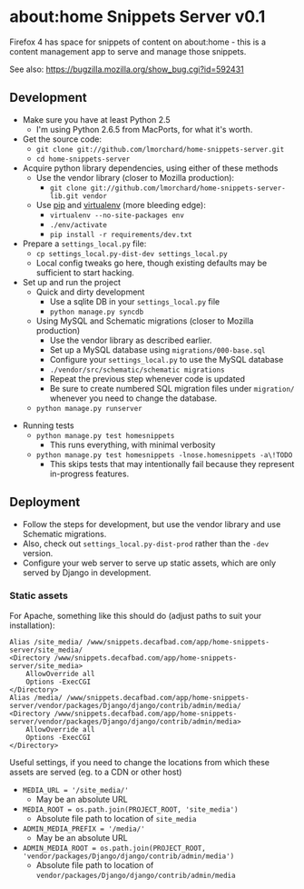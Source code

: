 # about:home Snippets Server v0.1

Firefox 4 has space for snippets of content on about:home - this is a content
management app to serve and manage those snippets.

See also: <https://bugzilla.mozilla.org/show_bug.cgi?id=592431>

## Development

* Make sure you have at least Python 2.5
    * I'm using Python 2.6.5 from MacPorts, for what it's worth.
* Get the source code:
    * `git clone git://github.com/lmorchard/home-snippets-server.git`
    * `cd home-snippets-server`
* Acquire python library dependencies, using either of these methods
    * Use the vendor library (closer to Mozilla production):
        * `git clone git://github.com/lmorchard/home-snippets-server-lib.git vendor`
    * Use [pip][] and [virtualenv][] (more bleeding edge):
        * `virtualenv --no-site-packages env`
        * `./env/activate`
        * `pip install -r requirements/dev.txt`
* Prepare a `settings_local.py` file:
    * `cp settings_local.py-dist-dev settings_local.py`
    * Local config tweaks go here, though existing defaults may be sufficient to start hacking.
* Set up and run the project
    * Quick and dirty development
        * Use a sqlite DB in your `settings_local.py` file
        * `python manage.py syncdb`
    * Using MySQL and Schematic migrations (closer to Mozilla production)
        * Use the vendor library as described earlier.
        * Set up a MySQL database using `migrations/000-base.sql`
        * Configure your `settings_local.py` to use the MySQL database
        * `./vendor/src/schematic/schematic migrations`
        * Repeat the previous step whenever code is updated
        * Be sure to create numbered SQL migration files under `migration/` whenever you need to change the database.
    * `python manage.py runserver`
        
[virtualenv]: http://pypi.python.org/pypi/virtualenv
[pip]: http://pip.openplans.org/
        
* Running tests
    * `python manage.py test homesnippets`
        * This runs everything, with minimal verbosity
    * `python manage.py test homesnippets -lnose.homesnippets -a\!TODO`
        * This skips tests that may intentionally fail because they represent in-progress features.

## Deployment

* Follow the steps for development, but use the vendor library and use Schematic migrations.
* Also, check out `settings_local.py-dist-prod` rather than the `-dev` version.
* Configure your web server to serve up static assets, which are only served by Django in development.

### Static assets

For Apache, something like this should do (adjust paths to suit your installation):
   
    Alias /site_media/ /www/snippets.decafbad.com/app/home-snippets-server/site_media/
    <Directory /www/snippets.decafbad.com/app/home-snippets-server/site_media>
        AllowOverride all
        Options -ExecCGI
    </Directory>
    Alias /media/ /www/snippets.decafbad.com/app/home-snippets-server/vendor/packages/Django/django/contrib/admin/media/
    <Directory /www/snippets.decafbad.com/app/home-snippets-server/vendor/packages/Django/django/contrib/admin/media>
        AllowOverride all
        Options -ExecCGI
    </Directory>

Useful settings, if you need to change the locations from which these assets are served (eg. to a CDN or other host)

* `MEDIA_URL = '/site_media/'`
    * May be an absolute URL
* `MEDIA_ROOT = os.path.join(PROJECT_ROOT, 'site_media')`
    * Absolute file path to location of `site_media`
* `ADMIN_MEDIA_PREFIX = '/media/'`
    * May be an absolute URL
* `ADMIN_MEDIA_ROOT = os.path.join(PROJECT_ROOT, 'vendor/packages/Django/django/contrib/admin/media')`
    * Absolute file path to location of `vendor/packages/Django/django/contrib/admin/media`
